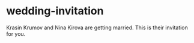 # wedding-invitation
Krasin Krumov and Nina Kirova are getting married. This is their invitation for you.
